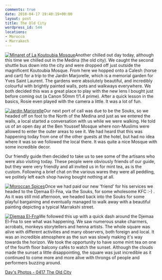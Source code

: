 ```yaml
---
comments: true
date: 2010-04-17 19:40:19+00:00
layout: post
title: The Old City
wordpress_id: 544
locations:
- Morocco
- Marrakech
---
```


[![Minaret of La Koutoubia Mosque](http://travel.perry-online.me.uk/files/2010/04/IMG_7066-200x300.jpg)](http://travel.perry-online.me.uk/2010/04/17/the-old-city/img_7066/)Another chilled out day today, although this time we chilled out in the Medina (the old city). We caught the second shuttle bus down into the city and were dropped off just outside the magnificent Koutoubia Mosque. From here we hopped onto a Calesh (horse and cart) for a trip to the Jardin Marjorelle, which is a memorial garden for Yves Saint Laurent. The gardens were absolutely beautiful, and incredibly colourful with brightly painted walls, pots and walkways everywhere. We both decided this was a great place to play with the new lens I bought just before coming out (a Canon 50mm f/1.4 prime). After a quick lesson in the basics, Rosie even played with the camera a little. It was a lot of fun.

[![Jardin Marjorelle](http://travel.perry-online.me.uk/files/2012/08/sfpgMjAxMC8wNDEyLTA0MTkgT3VyIEhvbmV5bW9vbi8wNDE3IFRoZSBPbGQgQ2l0eS8qSU1HXzcwODcuanBnKippbWFnZSoqMDU1N2JjY2U5ZTNhNWRhODE4ZTMzNDAwMTcyMTA0MmIamp-200x300.jpg)](http://travel.perry-online.me.uk/2010/04/17/the-old-city/sfpgMjAxMC8wNDEyLTA0MTkgT3VyIEhvbmV5bW9vbi8wNDE3IFRoZSBPbGQgQ2l0eS8qSU1HXzcwODcuanBnKippbWFnZSoqMDU1N2JjY2U5ZTNhNWRhODE4ZTMzNDAwMTcyMTA0MmIamp/)Our next port of call was due to be the Souks, so we headed off on foot to the North of the Medina and just as we entered the walls, a local started a conversation with us while we were walking. He told us of an open day at the Ben Youssef Mosque where non-Muslims were allowed to enter the outer areas to see it. We had heard that this was happening today from one of the other guests at the hotel, but had no idea where it was so we followed the local there. It was quite a nice Mosque with some incredible decor.

Our friendly guide then decided to take us to see some of the artisans who were also visiting today. These people were obviously friends of our guide, but they were very friendly and all invited us in for mint tea, as is the custom. Following a brief chat on the various wares they were all peddling, we politely left each shop having bought nothing at all.

[![Moroccan Spices](http://travel.perry-online.me.uk/files/2012/08/sfpgMjAxMC8wNDEyLTA0MTkgT3VyIEhvbmV5bW9vbi8wNDE3IFRoZSBPbGQgQ2l0eS8qSU1HXzcyMDguanBnKippbWFnZSoqMTg2ZTBiODY4YzU0YzIzYjQyOWQ3Zjk4MWViOWQ3ZDUamp-300x200.jpg)](http://travel.perry-online.me.uk/2010/04/17/the-old-city/sfpgMjAxMC8wNDEyLTA0MTkgT3VyIEhvbmV5bW9vbi8wNDE3IFRoZSBPbGQgQ2l0eS8qSU1HXzcyMDguanBnKippbWFnZSoqMTg2ZTBiODY4YzU0YzIzYjQyOWQ3Zjk4MWViOWQ3ZDUamp/)Once we had paid our new 'friend' for his services we headed to the Djemaa El-Fna, via the Souks, for some wholesome KFC :-) . As it was still mid afternoon, we headed back into the Souks for some playful bargaining and eventually managed to walk away with a beautiful painting depicting a typical Marrakshi street.

[![Djemaa El-Fna](http://travel.perry-online.me.uk/files/2012/08/sfpgMjAxMC8wNDEyLTA0MTkgT3VyIEhvbmV5bW9vbi8wNDE3IFRoZSBPbGQgQ2l0eS8qSU1HXzcyNzcuanBnKippbWFnZSoqYTFiODViOThiODJjYjFhY2ZkZTc2NDFjZmQ1ZDI3NDcamp-200x300.jpg)](http://travel.perry-online.me.uk/2010/04/17/the-old-city/sfpgMjAxMC8wNDEyLTA0MTkgT3VyIEhvbmV5bW9vbi8wNDE3IFRoZSBPbGQgQ2l0eS8qSU1HXzcyNzcuanBnKippbWFnZSoqYTFiODViOThiODJjYjFhY2ZkZTc2NDFjZmQ1ZDI3NDcamp/)We followed this up with a quick dash around the Djemaa El-Fna to see what was happening. We saw numerous snake charmers, acrobats, monkeys storytellers and henna artists. The whole square was alive with different activities and many observers, both foreign and local. It was an incredible atmosphere as the sun was slowly making it's way towards the horizon. We took the opportunity to have some mint tea on one of the fourth floor balcony cafés to watch the sunset. Although the clouds made the sunset a little disappointing, the square was just incredible as it continued to come more and more alive with throngs of people and performers buzzing around.


[Day's Photos - 0417 The Old City](http://photos.perry-online.me.uk/travel/2010/0412-0419-our-honeymoon/0417-the-old-city/)
